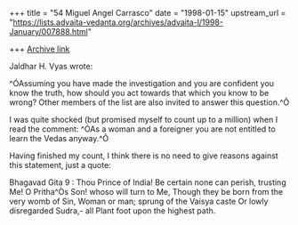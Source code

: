+++
title = "54 Miguel Angel Carrasco"
date = "1998-01-15"
upstream_url = "https://lists.advaita-vedanta.org/archives/advaita-l/1998-January/007888.html"

+++
[Archive link](https://lists.advaita-vedanta.org/archives/advaita-l/1998-January/007888.html)

Jaldhar H. Vyas wrote:

^ÓAssuming you have made the investigation and you are confident you know
the truth, how should you act towards that which you know to be wrong?
Other members of the list are also invited to answer this question.^Ô

I was quite shocked (but promised myself to count up to a million) when I
read the comment:  ^ÓAs a woman and a foreigner you are not entitled to
learn the Vedas anyway.^Ô

Having finished my count, I think there is no need to give reasons against
this statement, just a quote:

Bhagavad Gita 9 :
Thou Prince of India! Be certain none can perish, trusting Me! O Pritha^Òs
Son! whoso will turn to Me, Though they be born from the very womb of Sin,
Woman or man; sprung of the Vaisya caste Or lowly disregarded Sudra,- all
Plant foot upon the highest path.

